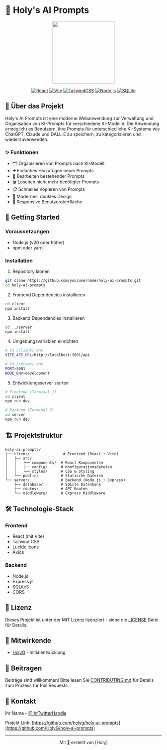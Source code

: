 # 🤖 Holy's AI Prompts

<div align="center">
  <img src="client/src/assets/logo.png" alt="" width="200"/>

  [![React](https://img.shields.io/badge/React-20232A?style=for-the-badge&logo=react&logoColor=61DAFB)](https://reactjs.org/)
  [![Vite](https://img.shields.io/badge/Vite-646CFF?style=for-the-badge&logo=vite&logoColor=white)](https://vitejs.dev/)
  [![TailwindCSS](https://img.shields.io/badge/Tailwind_CSS-38B2AC?style=for-the-badge&logo=tailwind-css&logoColor=white)](https://tailwindcss.com/)
  [![Node.js](https://img.shields.io/badge/Node.js-43853D?style=for-the-badge&logo=node.js&logoColor=white)](https://nodejs.org/)
  [![SQLite](https://img.shields.io/badge/SQLite-07405E?style=for-the-badge&logo=sqlite&logoColor=white)](https://www.sqlite.org/)
</div>

## 📖 Über das Projekt

Holy's AI Prompts ist eine moderne Webanwendung zur Verwaltung und Organisation von KI-Prompts für verschiedene KI-Modelle. Die Anwendung ermöglicht es Benutzern, ihre Prompts für unterschiedliche KI-Systeme wie ChatGPT, Claude und DALL-E zu speichern, zu kategorisieren und wiederzuverwenden.

### ✨ Funktionen

- 🗂️ Organisieren von Prompts nach KI-Modell
- ➕ Einfaches Hinzufügen neuer Prompts
- 📝 Bearbeiten bestehender Prompts
- 🗑️ Löschen nicht mehr benötigter Prompts
- 📋 Schnelles Kopieren von Prompts
- 🎨 Modernes, dunkles Design
- 📱 Responsive Benutzeroberfläche

## 🚀 Getting Started

### Voraussetzungen

- Node.js (v20 oder höher)
- npm oder yarn

### Installation

1. Repository klonen
```bash
git clone https://github.com/yourusername/holy-ai-prompts.git
cd holy-ai-prompts
```

2. Frontend Dependencies installieren
```bash
cd client
npm install
```

3. Backend Dependencies installieren
```bash
cd ../server
npm install
```

4. Umgebungsvariablen einrichten
```bash
# In /client/.env
VITE_API_URL=http://localhost:3001/api

# In /server/.env
PORT=3001
NODE_ENV=development
```

5. Entwicklungsserver starten
```bash
# Frontend (Terminal 1)
cd client
npm run dev

# Backend (Terminal 2)
cd server
npm run dev
```

## 🏗️ Projektstruktur

```
holy-ai-prompts/
├── client/               # Frontend (React + Vite)
│   ├── src/
│   │   ├── components/  # React Komponenten
│   │   ├── config/      # Konfigurationsdateien
│   │   └── styles/      # CSS & Styling
│   └── public/          # Statische Dateien
└── server/              # Backend (Node.js + Express)
    ├── database/        # SQLite Datenbank
    ├── routes/          # API Routen
    └── middleware/      # Express Middleware
```

## 🛠️ Technologie-Stack

### Frontend
- React (mit Vite)
- Tailwind CSS
- Lucide Icons
- Axios

### Backend
- Node.js
- Express.js
- SQLite3
- CORS

## 📝 Lizenz

Dieses Projekt ist unter der MIT Lizenz lizenziert - siehe die [LICENSE](LICENSE) Datei für Details.

## 👥 Mitwirkende

- [HolyG](https://github.com/HolyG) - Initialentwicklung

## 🤝 Beitragen

Beiträge sind willkommen! Bitte lesen Sie [CONTRIBUTING.md](CONTRIBUTING.md) für Details zum Prozess für Pull Requests.

## 📧 Kontakt

Ihr Name - [@IhrTwitterHandle](https://twitter.com/the_real_holyg)

Projekt Link: [https://github.com/holyg/holy-ai-prompts](https://github.com/HolyG/holy-ai-prompts)

---

<div align="center">
  Mit 💜 erstellt von [Holy]
</div>
